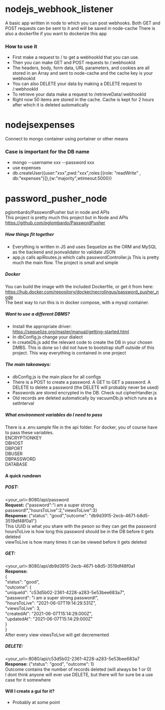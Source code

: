 # nodejs_webhook_listener
 
A basic app written in node to which you can post webhooks. Both GET and POST requests can be sent to it and will be saved in node-cache
There is also a dockerfile if you want to dockerize this app

### How to use it
* First make a request to / to get a webhookId that you can use.
* Then you can make GET and POST requests to /:webhookId
* The headers, body, form data, URL parameters, and cookies are all stored in an Array and sent to node-cache and the cache key is your webhookId
* You can also DELETE your data by making a DELETE request to /:webhookId
* To retrieve your data make a request to /retrieveData/:webhookId
* Right now 50 items are stored in the cache. Cache is kept for 2 hours after which it is deleted automatically



# nodejsexpenses
Connect to mongo container using portainer or other means

### Case is important for the DB name

* mongo --username xxx --password xxx
* use expenses
* db.createUser({user:"xxx",pwd:"xxx",roles:[{role: "readWrite" , db:"expenses"}]},{w:"majority",wtimeout:5000})



# password_pusher_node
 pglombardo/PasswordPusher but in node and APIs  
 This project is pretty much this project but in Node and APIs https://github.com/pglombardo/PasswordPusher

##### How things fit together
* Everything is written in JS and uses Sequelize as the ORM and MySQL as the backend and jsonvalidator to validate JSON  
* app.js calls apiRoutes.js which calls passwordController.js This is pretty much the main flow. The project is small and simple

##### Docker
You can build the image with the included Dockerfile, or get it from here: https://hub.docker.com/repository/docker/necrolingus/password_pusher_node  
The best way to run this is in docker compose, with a mysql container.  

##### Want to use a different DBMS?
* Install the appropriate driver: https://sequelize.org/master/manual/getting-started.html  
* In dbConfig.js change your dialect  
* In createDb.js add the relevant code to create the DB in your chosen DMBS. This is done so I did not have to bootstrap stuff outside of this project. This way everything is contained in one project  

##### The main takeaways:
* dbConfig.js is the main place for all configs  
* There is a POST to create a password. A GET to GET a password. A DELETE to delete a password (the DELETE will probably never be used)  
* Passwords are stored encrypted in the DB. Check out cipherHandler.js  
* Old records are deleted automatically by vacuumDb.js which runs as a setInterval

##### What environment variables do I need to pass
There is a .env.sample file in the api folder. For docker, you of course have to pass these variables.  
ENCRYPTIONKEY  
DBHOST  
DBPORT  
DBUSER  
DBPASSWORD  
DATABASE  

#### A quick rundown
##### POST:  
<your_url>:8080/api/password  
**Request:** {"password":"i am a super strong password!","hoursToLive":2,"viewsToLive":3}  
**Response:** {"status": "good","outcome": "db9d3915-2ecb-4671-b8d5-3519df48f0a1"}  
This UUID is what you share with the peson so they can get the password  
hoursToLive is how long this password should be in the DB before it gets deleted  
viewToLive is how many times it can be viewed before it gets deleted  

##### GET:
<your_url>:8080/api/db9d3915-2ecb-4671-b8d5-3519df48f0a1  
**Response:**  
{  
    "status": "good",  
    "outcome": {  
        "uniqueId": "c53d5b02-2361-4228-a283-5e53bee683a7",  
        "password": "i am a super strong password!",  
        "hoursToLive": "2021-06-07T19:14:29.531Z",  
        "viewsToLive": 3,  
        "createdAt": "2021-06-07T15:14:29.000Z",  
        "updatedAt": "2021-06-07T15:14:29.000Z"  
    }  
}  
After every view viewsToLive will get decremented

##### DELETE:
<your_url>:8080/api/c53d5b02-2361-4228-a283-5e53bee683a7  
**Response:** {"status": "good", "outcome": 1}    
Outcome contains the number of records deleted (will always be 1 or 0)  
I dont think anyone will ever use DELETE, but there will for sure be a use case for it somewhere  


#### Will I create a gui for it?
* Probably at some point





